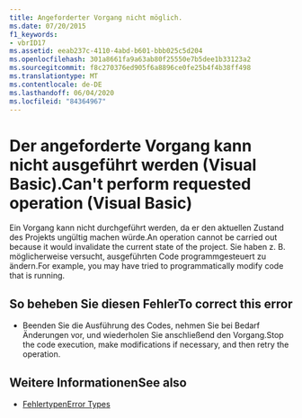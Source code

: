 ```yaml
---
title: Angeforderter Vorgang nicht möglich.
ms.date: 07/20/2015
f1_keywords:
- vbrID17
ms.assetid: eeab237c-4110-4abd-b601-bbb025c5d204
ms.openlocfilehash: 301a8661fa9a63ab80f25550e7b5dee1b33123a2
ms.sourcegitcommit: f8c270376ed905f6a8896ce0fe25b4f4b38ff498
ms.translationtype: MT
ms.contentlocale: de-DE
ms.lasthandoff: 06/04/2020
ms.locfileid: "84364967"
---
```

# <a name="cant-perform-requested-operation-visual-basic"></a><span data-ttu-id="7ba81-102">Der angeforderte Vorgang kann nicht ausgeführt werden (Visual Basic).</span><span class="sxs-lookup"><span data-stu-id="7ba81-102">Can't perform requested operation (Visual Basic)</span></span>
<span data-ttu-id="7ba81-103">Ein Vorgang kann nicht durchgeführt werden, da er den aktuellen Zustand des Projekts ungültig machen würde.</span><span class="sxs-lookup"><span data-stu-id="7ba81-103">An operation cannot be carried out because it would invalidate the current state of the project.</span></span> <span data-ttu-id="7ba81-104">Sie haben z. B. möglicherweise versucht, ausgeführten Code programmgesteuert zu ändern.</span><span class="sxs-lookup"><span data-stu-id="7ba81-104">For example, you may have tried to programmatically modify code that is running.</span></span>  
  
## <a name="to-correct-this-error"></a><span data-ttu-id="7ba81-105">So beheben Sie diesen Fehler</span><span class="sxs-lookup"><span data-stu-id="7ba81-105">To correct this error</span></span>  
  
- <span data-ttu-id="7ba81-106">Beenden Sie die Ausführung des Codes, nehmen Sie bei Bedarf Änderungen vor, und wiederholen Sie anschließend den Vorgang.</span><span class="sxs-lookup"><span data-stu-id="7ba81-106">Stop the code execution, make modifications if necessary, and then retry the operation.</span></span>  
  
## <a name="see-also"></a><span data-ttu-id="7ba81-107">Weitere Informationen</span><span class="sxs-lookup"><span data-stu-id="7ba81-107">See also</span></span>

- [<span data-ttu-id="7ba81-108">Fehlertypen</span><span class="sxs-lookup"><span data-stu-id="7ba81-108">Error Types</span></span>](../programming-guide/language-features/error-types.md)
